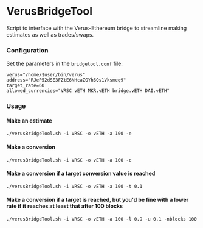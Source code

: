 # VerusBridgeTool

Script to interface with the Verus-Ethereum bridge to streamline making estimates as well as trades/swaps.

### Configuration

Set the parameters in the `bridgetool.conf` file:

```
verus="/home/$user/bin/verus"
address="RJeP52dSE3FZtE6NHcaZGYh6Qs1Vksmeq9"
target_rate=60
allowed_currencies="VRSC vETH MKR.vETH bridge.vETH DAI.vETH"
```

### Usage

#### Make an estimate

`./verusBridgeTool.sh -i VRSC -o vETH -a 100 -e`

#### Make a conversion

`./verusBridgeTool.sh -i VRSC -o vETH -a 100 -c`

#### Make a conversion if a target conversion value is reached

`./verusBridgeTool.sh -i VRSC -o vETH -a 100 -t 0.1`

#### Make a conversion if a target is reached, but you'd be fine with a lower rate if it reaches at least that after 100 blocks

`./verusBridgeTool.sh -i VRSC -o vETH -a 100 -l 0.9 -u 0.1 -nblocks 100`

